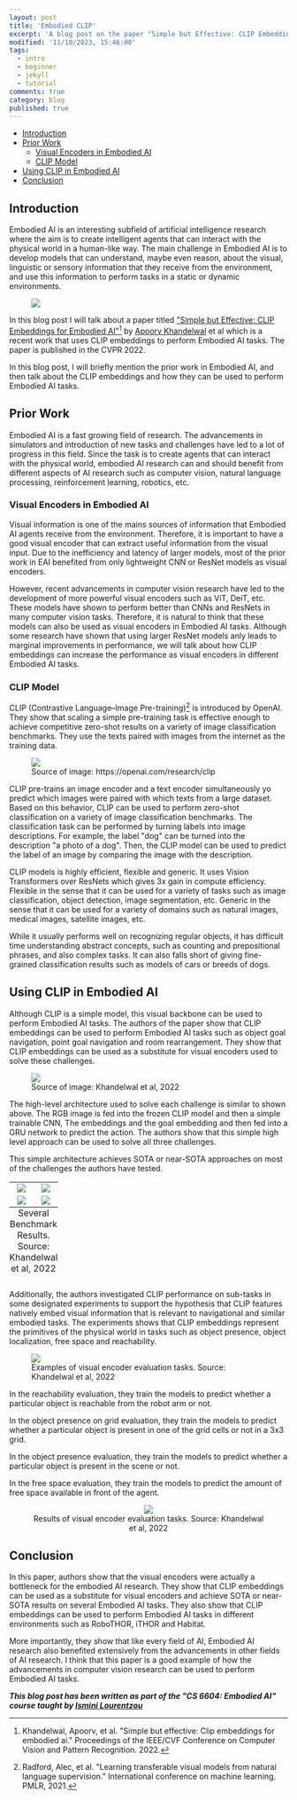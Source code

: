 ```yaml
---
layout: post
title: 'Embodied CLIP'
excerpt: 'A blog post on the paper "Simple but Effective: CLIP Embeddings for Embodied AI"'
modified: '11/10/2023, 15:46:00'
tags:
  - intro
  - beginner
  - jekyll
  - tutorial
comments: true
category: blog
published: true
---
```


- [Introduction](#introduction)
- [Prior Work](#prior-work)
  - [Visual Encoders in Embodied AI](#visual-encoders-in-embodied-ai)
  - [CLIP Model](#clip-model)
- [Using CLIP in Embodied AI](#using-clip-in-embodied-ai)
- [Conclusion](#conclusion)


## Introduction

Embodied AI is an interesting subfield of artificial intelligence research where the aim is to create intelligent agents that can interact with the physical world in a human-like way. The main challenge in Embodied AI is to develop models that can understand, maybe even reason, about the visual, linguistic or sensory information that they receive from the environment, and use this information to perform tasks in a static or dynamic environments.

<figure>
  <img src="{{ site.github.url }}/images/blog/embodied-ai-intelligent-agent.png">
</figure>

In this blog post I will talk about a paper titled ["Simple but Effective: CLIP Embeddings for Embodied AI"](https://arxiv.org/abs/2111.09888)[^1] by [Apoorv Khandelwal](https://apoorvkh.com/) et al which is a recent work that uses CLIP embeddings to perform Embodied AI tasks. The paper is published in the CVPR 2022.

In this blog post, I will briefly mention the prior work in Embodied AI, and then talk about the CLIP embeddings and how they can be used to perform Embodied AI tasks.

## Prior Work

Embodied AI is a fast growing field of research. The advancements in simulators and introduction of new tasks and challenges have led to a lot of progress in this field. Since the task is to create agents that can interact with the physical world, embodied AI research can and should benefit from different aspects of AI research such as computer vision, natural language processing, reinforcement learning, robotics, etc. 

### Visual Encoders in Embodied AI

Visual information is one of the mains sources of information that Embodied AI agents receive from the environment. Therefore, it is important to have a good visual encoder that can extract useful information from the visual input. Due to the inefficiency and latency of larger models, most of the prior work in EAI benefited from only lightweight CNN or ResNet models as visual encoders.

However, recent advancements in computer vision research have led to the development of more powerful visual encoders such as ViT, DeiT, etc. These models have shown to perform better than CNNs and ResNets in many computer vision tasks. Therefore, it is natural to think that these models can also be used as visual encoders in Embodied AI tasks. Although some research have shown that using larger ResNet models anly leads to marginal improvements in performance, we will talk about how CLIP embeddings can increase the performance as visual encoders in different Embodied AI tasks.

### CLIP Model

CLIP (Contrastive Language–Image Pre-training)[^2] is introduced by OpenAI. They show that scaling a simple pre-training task is effective enough to achieve competitive zero-shot results on a variety of image classification benchmarks. They use the texts paired with images from the internet as the training data. 

<figure>
<img src="{{ site.github.url }}/images/blog/clip.png">
<figcaption> Source of image: https://openai.com/research/clip </figcaption>
</figure>

CLIP pre-trains an image encoder and a text encoder simultaneously yo predict which images were paired with which texts from a large dataset. Based on this behavior, CLIP can be used to perform zero-shot classification on a variety of image classification benchmarks. The classification task can be performed by turning labels into image descriptions. For example, the label "dog" can be turned into the description "a photo of a dog". Then, the CLIP model can be used to predict the label of an image by comparing the image with the description.

CLIP models is highly efficient, flexible and generic. It uses Vision Transformers over ResNets which gives 3x gain in compute efficiency. Flexible in the sense that it can be used for a variety of tasks such as image classification, object detection, image segmentation, etc. Generic in the sense that it can be used for a variety of domains such as natural images, medical images, satellite images, etc.

While it usually performs well on recognizing regular objects, it has difficult time understanding abstract concepts, such as counting and prepositional phrases, and also complex tasks. It can also falls short of giving fine-grained classification results such as models of cars or breeds of dogs.


## Using CLIP in Embodied AI

Although CLIP is a simple model, this visual backbone can be used to perform Embodied AI tasks. The authors of the paper show that CLIP embeddings can be used to perform Embodied AI tasks such as object goal navigation, point goal navigation and room rearrangement. They show that CLIP embeddings can be used as a substitute for visual encoders used to solve these challenges.

<figure>
<img src="{{ site.github.url }}/images/blog/high-level-clip-embodied-ai.png">
<figcaption> Source of image: Khandelwal et al, 2022 </figcaption>
</figure>

The high-level architecture used to solve each challenge is similar to shown above. The RGB image is fed into the frozen CLIP model and then a simple trainable CNN, The embeddings and the goal embedding and then fed into a GRU network to predict the action. The authors show that this simple high level approach can be used to solve all three challenges.

This simple architecture achieves SOTA or near-SOTA approaches on most of the challenges the authors have tested.


<table cellspacing="10px" cellpadding="10px">
    <tr>
        <td style="text-align: center;">
          <img src="{{ site.github.url }}/images/blog/embodied-ai-robothor-objectnav.png">
        </td>
        <td style="text-align: center;">
            <img src="{{ site.github.url }}/images/blog/embodied-ai-ithor-rearrangement.png">
        </td>
    </tr>
    <tr>
        <td style="text-align: center;">
          <img src="{{ site.github.url }}/images/blog/embodied-ai-habitat-objectnav.png">
        </td>
        <td style="text-align: center;">
          <img src="{{ site.github.url }}/images/blog/embodied-ai-habitat-pointnav.png">
        </td>
    </tr>
    <caption style="caption-side:bottom">Several Benchmark Results. Source: Khandelwal et al, 2022</caption>
</table>

Additionally, the authors investigated CLIP performance on sub-tasks in some designated experiments to support the hypothesis that CLIP features natively embed visual information that is relevant to navigational and similar embodied tasks. The experiments shows that CLIP embeddings represent the primitives of the physical world in tasks such as object presence, object localization, free space and reachability.

<figure>
  <img src="{{ site.github.url }}/images/blog/embodied-ai-visual-encoder-evaluations.png">
  <figcaption> Examples of visual encoder evaluation tasks. Source: Khandelwal et al, 2022 </figcaption>
</figure>

In the reachability evaluation, they train the models to predict whether a particular object is reachable from the robot arm or not. 

In the object presence on grid evaluation, they train the models to predict whether a particular object is present in one of the grid cells or not in a 3x3 grid.

In the object presence evaluation, they train the models to predict whether a particular object is present in the scene or not.

In the free space evaluation, they train the models to predict the amount of free space available in front of the agent.

<figure style="text-align: center;">
  <img src="{{ site.github.url }}/images/blog/embodied-ai-visual-encoder-evaluations-table.png">
  <figcaption> Results of visual encoder evaluation tasks. Source: Khandelwal et al, 2022 </figcaption>
</figure>



## Conclusion

In this paper, authors show that the visual encoders were actually a bottleneck for the embodied AI research. They show that CLIP embeddings can be used as a substitute for visual encoders and achieve SOTA or near-SOTA results on several Embodied AI tasks. They also show that CLIP embeddings can be used to perform Embodied AI tasks in different environments such as RoboTHOR, iTHOR and Habitat. 

More importantly, they show that like every field of AI, Embodied AI research also benefited extensively from the advancements in other fields of AI research. I think that this paper is a good example of how the advancements in computer vision research can be used to perform Embodied AI tasks.

[^1]: Khandelwal, Apoorv, et al. "Simple but effective: Clip embeddings for embodied ai." Proceedings of the IEEE/CVF Conference on Computer Vision and Pattern Recognition. 2022.

[^2]: Radford, Alec, et al. "Learning transferable visual models from natural language supervision." International conference on machine learning. PMLR, 2021.

***This blog post has been written as part of the "CS 6604: Embodied AI" course taught by [Ismini Lourentzou](https://isminoula.github.io/)***


